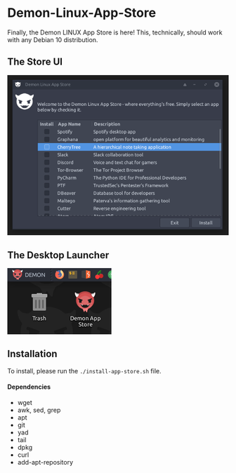 # Demon-Linux-App-Store
Finally, the Demon LINUX App Store is here! This, technically, should work with any Debian 10 distribution.
## The Store UI
![Demon App Store Screenshot](images/screenshot-app-store.png)

## The Desktop Launcher
![Demon Desktop Launcher Screenshot](images/demon-desktop-icon.png)

## Installation
To install, please run the ```./install-app-store.sh``` file.
#### Dependencies
* wget
* awk, sed, grep
* apt
* git
* yad
* tail
* dpkg
* curl
* add-apt-repository

